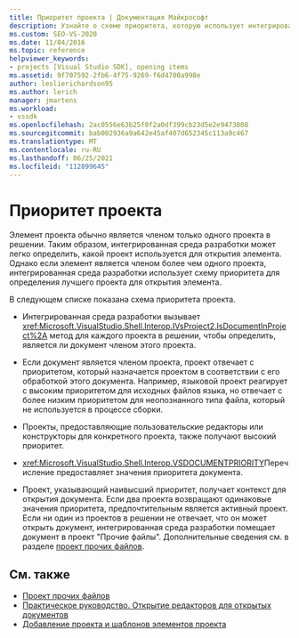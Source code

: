 ```yaml
---
title: Приоритет проекта | Документация Майкрософт
description: Узнайте о схеме приоритета, которую использует интегрированная среда разработки Visual Studio, чтобы определить наилучший проект для открытия элемента, если элемент является членом нескольких проектов.
ms.custom: SEO-VS-2020
ms.date: 11/04/2016
ms.topic: reference
helpviewer_keywords:
- projects [Visual Studio SDK], opening items
ms.assetid: 9f707592-2fb6-4f75-9269-f6d4700a998e
author: leslierichardson95
ms.author: lerich
manager: jmartens
ms.workload:
- vssdk
ms.openlocfilehash: 2ac0556e63b25f0f2a0df399cb23d5e2e9473008
ms.sourcegitcommit: bab002936a9a642e45af407d652345c113a9c467
ms.translationtype: MT
ms.contentlocale: ru-RU
ms.lasthandoff: 06/25/2021
ms.locfileid: "112899645"
---
```

# <a name="project-priority"></a>Приоритет проекта
Элемент проекта обычно является членом только одного проекта в решении. Таким образом, интегрированная среда разработки может легко определить, какой проект используется для открытия элемента. Однако если элемент является членом более чем одного проекта, интегрированная среда разработки использует схему приоритета для определения лучшего проекта для открытия элемента.

 В следующем списке показана схема приоритета проекта.

- Интегрированная среда разработки вызывает <xref:Microsoft.VisualStudio.Shell.Interop.IVsProject2.IsDocumentInProject%2A> метод для каждого проекта в решении, чтобы определить, является ли документ членом этого проекта.

- Если документ является членом проекта, проект отвечает с приоритетом, который назначается проектом в соответствии с его обработкой этого документа. Например, языковой проект реагирует с высоким приоритетом для исходных файлов языка, но отвечает с более низким приоритетом для неопознанного типа файла, который не используется в процессе сборки.

- Проекты, предоставляющие пользовательские редакторы или конструкторы для конкретного проекта, также получают высокий приоритет.

- <xref:Microsoft.VisualStudio.Shell.Interop.VSDOCUMENTPRIORITY>Перечисление предоставляет значения приоритета документа.

- Проект, указывающий наивысший приоритет, получает контекст для открытия документа. Если два проекта возвращают одинаковые значения приоритета, предпочтительным является активный проект. Если ни один из проектов в решении не отвечает, что он может открыть документ, интегрированная среда разработки помещает документ в проект "Прочие файлы". Дополнительные сведения см. в разделе [проект прочих файлов](../../extensibility/internals/miscellaneous-files-project.md).

## <a name="see-also"></a>См. также
- [Проект прочих файлов](../../extensibility/internals/miscellaneous-files-project.md)
- [Практическое руководство. Открытие редакторов для открытых документов](../../extensibility/how-to-open-editors-for-open-documents.md)
- [Добавление проекта и шаблонов элементов проекта](../../extensibility/internals/adding-project-and-project-item-templates.md)
